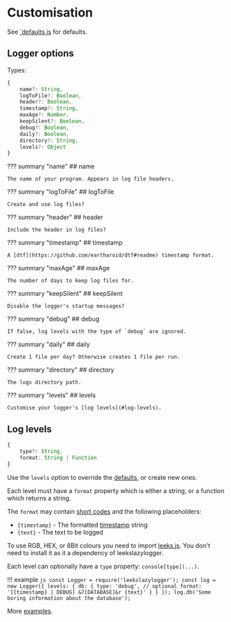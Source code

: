 # Customisation

See [`defaults.js](https://github.com/eartharoid/leekslazylogger/blob/master/lib/defaults.js
) for defaults.

## Logger options

Types:

```ts
{
	name?: String,
	logToFile?: Boolean,
	header?: Boolean,
	timestamp?: String,
	maxAge?: Number,
	keepSilent?: Boolean,
	debug?: Boolean,
	daily?: Boolean,
	directory?: String,
	levels?: Object
}
```

??? summary "name"
	## name

	The name of your program. Appears in log file headers.

??? summary "logToFile"
	## logToFile

	Create and use log files?

??? summary "header"
	## header

	Include the header in log files?

??? summary "timestamp"
	## timestamp

	A [dtf](https://github.com/eartharoid/dtf#readme) timestamp format.

??? summary "maxAge"
	## maxAge

	The number of days to keep log files for.

??? summary "keepSilent"
	## keepSilent

	Disable the logger's startup messages?

??? summary "debug"
	## debug

	If false, log levels with the type of `debug` are ignored.

??? summary "daily"
	## daily

	Create 1 file per day? Otherwise creates 1 file per run.

??? summary "directory"
	## directory

	The logs directory path.

??? summary "levels"
	## levels

	Customise your logger's [log levels](#log-levels).

## Log levels

```ts
{
	type?: String,
	format: String | Function
}
```

Use the `levels` option to override the [defaults](/log-levels), or create new ones.

Each level must have a `format` property which is either a string, or a function which returns a string.

The `format` may contain [short codes](/colours-and-styles#short-codes) and the following placeholders:

- `{timestamp}` - The formatted [timestamp](#timestamp) string
- `{text}` - The text to be logged

To use RGB, HEX, or 8Bit colours you need to import [leeks.js](https://docs.davidjcralph.co.uk/#/leeks). You don't need to install it as it a dependency of leekslazylogger.

Each level can optionally have a `type` property: `console[type](...)`.

!!! example
	```js
	const Logger = require('leekslazylogger');
	const log = new Logger({
		levels: {
			db: {
				type: 'debug', // optional
				format: '[{timestamp} | DEBUG] &7[DATABASE]&r {text}'
			}
		}
	});
	log.db('Some boring information about the database');
	```

More [examples](https://github.com/eartharoid/leekslazylogger/tree/master/test).
